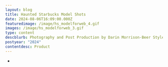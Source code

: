 ```yaml
---
layout: blog
title: Haunted Starbucks Model Shots
date: 2024-08-06T16:09:00.000Z
featuredimage: /image/hs_modelforweb_4.gif
images: /image/hs_modelforweb_3.gif
type: content
descblurb: Photography and Post Production by Darin Morrison-Beer Styled by James Wallace
postyear: "2024"
contentdesc: Product
---
```

-
